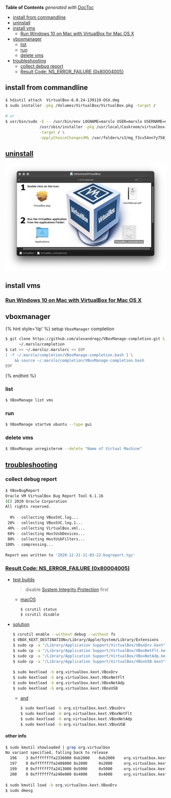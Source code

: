 <!-- START doctoc generated TOC please keep comment here to allow auto update -->
<!-- DON'T EDIT THIS SECTION, INSTEAD RE-RUN doctoc TO UPDATE -->
**Table of Contents**  *generated with [DocToc](https://github.com/thlorenz/doctoc)*

- [install from commandline](#install-from-commandline)
- [uninstall](#uninstall)
- [install vms](#install-vms)
  - [Run Windows 10 on Mac with VirtualBox for Mac OS X](#run-windows-10-on-mac-with-virtualbox-for-mac-os-x)
- [vboxmanager](#vboxmanager)
  - [list](#list)
  - [run](#run)
  - [delete vms](#delete-vms)
- [troubleshooting](#troubleshooting)
  - [collect debug report](#collect-debug-report)
  - [Result Code: NS_ERROR_FAILURE (0x80004005)](#result-code-ns_error_failure-0x80004005)

<!-- END doctoc generated TOC please keep comment here to allow auto update -->



## install from commandline
```bash
$ hdiutil attach  VirtualBox-6.0.24-139119-OSX.dmg
$ sudo installer -pkg /Volumes/VirtualBox/VirtualBox.pkg -target /

# or
$ usr/bin/sudo -E -- /usr/bin/env LOGNAME=marslo USER=marslo USERNAME=marslo \
               /usr/sbin/installer -pkg /usr/local/Caskroom/virtualbox-beta/6.1.0_BETA2,134221/VirtualBox.pkg \
               -target / \
               -applyChoiceChangesXML /var/folders/s3/mg_f3cv54nn7y758j_t46zt40000gn/T/choices20201221-6005-wroatz.xml
```

## [uninstall](https://osxdaily.com/2019/01/25/uninstall-virtualbox-mac-completely/)
![uninstall](../screenshot/vbox-uninstall.png)

## install vms
### [Run Windows 10 on Mac with VirtualBox for Mac OS X](https://osxdaily.com/2015/03/25/install-run-windows-10-mac-virtualbox-os-x/)

## vboxmanager

{% hint style='tip' %}
setup `VboxManager` completion
```bash
$ git clone https://github.com/alexandregz/VBoxManage-completion.git \
      ~/.marslo/completion
$ cat >> ~/.marslo/.marslorc << EOF
[ -f ~/.marslo/completion/VBoxManage-completion.bash ] \
    && source ~/.marslo/completion/VBoxManage-completion.bash
EOF
```
{% endhint %}

### list
```bash
$ VBoxManage list vms
```

### run
```bash
$ VBoxManage startvm ubuntu --type gui
```

### delete vms
```bash
$ VBoxManage unregistervm --delete "Name of Virtual Machine"
```

## [troubleshooting](https://www.virtualbox.org/manual/ch12.html)
### collect debug report
```bash
$ VBoxBugReport
Oracle VM VirtualBox Bug Report Tool 6.1.16
(C) 2020 Oracle Corporation
All rights reserved.

  0% - collecting VBoxSVC.log...
 20% - collecting VBoxSVC.log.1...
 40% - collecting VirtualBox.xml...
 60% - collecting HostUsbDevices...
 80% - collecting HostUsbFilters...
100% - compressing...

Report was written to '2020-12-21-11-03-22-bugreport.tgz'
```

### [Result Code: NS_ERROR_FAILURE (0x80004005)](https://forums.virtualbox.org/viewtopic.php?f=39&t=98763&start=120)
- [test builds](https://www.virtualbox.org/wiki/Testbuilds)
  > disable [System Integrity Protection](https://developer.apple.com/library/archive/documentation/Security/Conceptual/System_Integrity_Protection_Guide/ConfiguringSystemIntegrityProtection/ConfiguringSystemIntegrityProtection.html) first

  - [macOS](https://www.virtualbox.org/download/testcase/VirtualBox-6.1.17-141968-OSX.dmg)
    ```bash
    $ csrutil status
    $ csrutil disable
    ```

- [solution](https://www.virtualbox.org/ticket/19795#comment:69)
  ```bash
  $ csrutil enable --without debug --without fs
  $ VBOX_KEXT_DESTINATION=/Library/Apple/System/Library/Extensions
  $ sudo cp -a "/Library/Application Support/VirtualBox/VBoxDrv.kext" "$VBOX_KEXT_DESTINATION"/VBoxDrv.kext
  $ sudo cp -a "/Library/Application Support/VirtualBox/VBoxNetFlt.kext" "$VBOX_KEXT_DESTINATION"/VBoxNetFlt.kext
  $ sudo cp -a "/Library/Application Support/VirtualBox/VBoxNetAdp.kext" "$VBOX_KEXT_DESTINATION"/VBoxNetAdp.kext
  $ sudo cp -a "/Library/Application Support/VirtualBox/VBoxUSB.kext" "$VBOX_KEXT_DESTINATION"/VBoxUSB.kext

  $ sudo kextload -b org.virtualbox.kext.VBoxDrv
  $ sudo kextload -b org.virtualbox.kext.VBoxNetFlt
  $ sudo kextload -b org.virtualbox.kext.VBoxNetAdp
  $ sudo kextload -b org.virtualbox.kext.VBoxUSB
  ```

  - [and](https://www.virtualbox.org/ticket/19795#comment:62)
    ```bash
    $ sudo kextload -b org.virtualbox.kext.VBoxDrv
    $ sudo kextload -b org.virtualbox.kext.VBoxNetFlt
    $ sudo kextload -b org.virtualbox.kext.VBoxNetAdp
    $ sudo kextload -b org.virtualbox.kext.VBoxUSB
    ```

#### other info
```bash
$ sudo kmutil showloaded | grep org.virtualbox
No variant specified, falling back to release
  196    3 0xffffff7fa2336000 0xb2000    0xb2000    org.virtualbox.kext.VBoxDrv (6.1.16) DAF044F0-5043-3B8E-8758-5A462567BDAA <8 6 5 3 1>
  197    0 0xffffff7fa2408000 0x2000     0x2000     org.virtualbox.kext.VBoxNetAdp (6.1.16) 76200407-D2F0-3D84-BCCF-7EEA18F16654 <196 6 5 1>
  199    0 0xffffff7fa2413000 0x5000     0x5000     org.virtualbox.kext.VBoxUSB (6.1.16) CA33FA52-5933-3F0E-9B40-8B1ECF4D6A36 <198 196 64 8 6 5 3 1>
  200    0 0xffffff7fa240e000 0x4000     0x4000     org.virtualbox.kext.VBoxNetFlt (6.1.16) C93EAF6A-676F-3370-BAE2-BDFD2BF16582 <196 8 6 5 3 1>

$ sudo kmutil load -b org.virtualbox.kext.VBoxDrv
$ sudo dmesg
```
